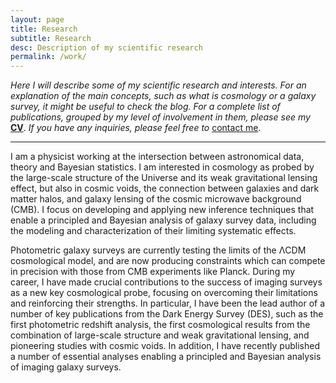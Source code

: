 ```yaml
---
layout: page
title: Research
subtitle: Research
desc: Description of my scientific research
permalink: /work/
---
```


<div class="pretty-links">
  
*Here I will describe some of my scientific research and interests. For an explanation of the main concepts, such as what is cosmology or a galaxy survey, it might be useful to check the blog. For a complete list of publications, grouped by my level of involvement in them, please see my* [**CV**](https://www.dropbox.com/s/hd4oz11je1top9m/cv_publist_csanchez.pdf?raw=1). *If you have any inquiries, please feel free to* <a href="mailto:carles.sanchez.alonso@gmail.com">contact me</a>.

---

I am a physicist working at the intersection between astronomical data, theory and Bayesian statistics. I am interested in cosmology as probed by the large-scale structure of the Universe and its weak gravitational lensing effect, but also in cosmic voids, the connection between galaxies and dark matter halos, and galaxy lensing of the cosmic microwave background (CMB). I focus on developing and applying new inference techniques that enable a principled and Bayesian analysis of galaxy survey data, including the modeling and characterization of their limiting systematic effects.

Photometric galaxy surveys are currently testing the limits of the ΛCDM cosmological model, and are now producing constraints which can compete in precision with those from CMB experiments like Planck. During my career, I have made crucial contributions to the success of imaging surveys as a new key cosmological probe, focusing on overcoming their limitations and reinforcing their strengths. In particular, I have been the lead author of a number of key publications from the Dark Energy Survey (DES), such as the first photometric redshift analysis, the first cosmological results from the combination of large-scale structure and weak gravitational lensing, and pioneering studies with cosmic voids. In addition, I have recently published a number of essential analyses enabling a principled and Bayesian analysis of imaging galaxy surveys.
